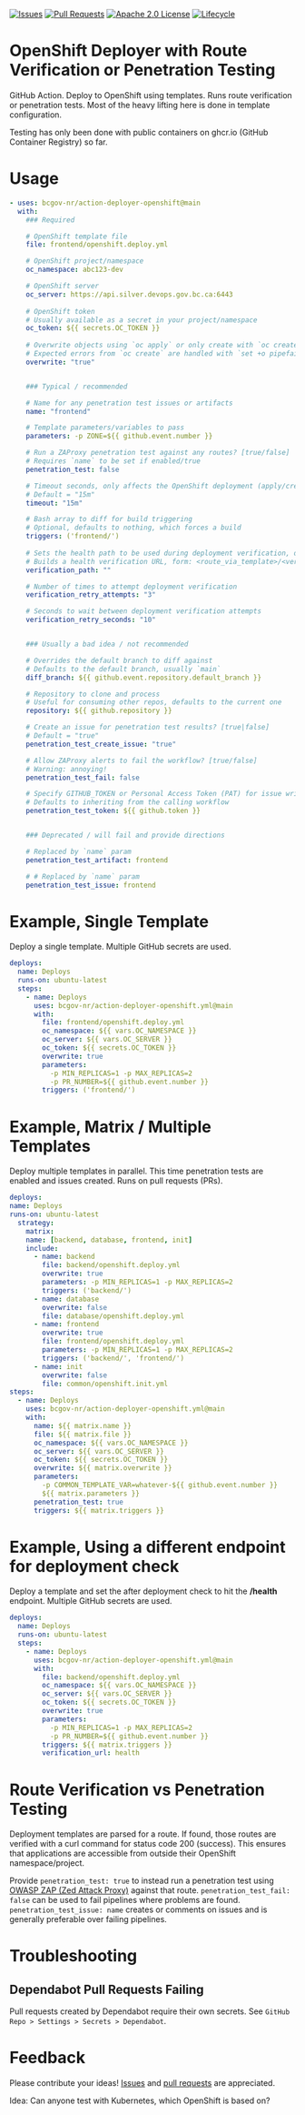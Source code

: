 <!-- Badges -->
[![Issues](https://img.shields.io/github/issues/bcgov-nr/action-deployer-openshift)](/../../issues)
[![Pull Requests](https://img.shields.io/github/issues-pr/bcgov-nr/action-deployer-openshift)](/../../pulls)
[![Apache 2.0 License](https://img.shields.io/github/license/bcgov-nr/action-deployer-openshift.svg)](/LICENSE)
[![Lifecycle](https://img.shields.io/badge/Lifecycle-Experimental-339999)](https://github.com/bcgov/repomountie/blob/master/doc/lifecycle-badges.md)

<!-- Reference-Style link -->
[Issues]: https://docs.github.com/en/issues/tracking-your-work-with-issues/creating-an-issue
[Pull Requests]: https://docs.github.com/en/desktop/contributing-and-collaborating-using-github-desktop/working-with-your-remote-repository-on-github-or-github-enterprise/creating-an-issue-or-pull-request

# OpenShift Deployer with Route Verification or Penetration Testing

GitHub Action. Deploy to OpenShift using templates. Runs route verification or penetration tests.  Most of the heavy lifting here is done in template configuration.

Testing has only been done with public containers on ghcr.io (GitHub Container Registry) so far.

# Usage

```yaml
- uses: bcgov-nr/action-deployer-openshift@main
  with:
    ### Required

    # OpenShift template file
    file: frontend/openshift.deploy.yml

    # OpenShift project/namespace
    oc_namespace: abc123-dev

    # OpenShift server
    oc_server: https://api.silver.devops.gov.bc.ca:6443
    
    # OpenShift token
    # Usually available as a secret in your project/namespace
    oc_token: ${{ secrets.OC_TOKEN }}
    
    # Overwrite objects using `oc apply` or only create with `oc create`
    # Expected errors from `oc create` are handled with `set +o pipefail`
    overwrite: "true"


    ### Typical / recommended

    # Name for any penetration test issues or artifacts
    name: "frontend"

    # Template parameters/variables to pass
    parameters: -p ZONE=${{ github.event.number }}

    # Run a ZAProxy penetration test against any routes? [true/false]
    # Requires `name` to be set if enabled/true
    penetration_test: false

    # Timeout seconds, only affects the OpenShift deployment (apply/create)
    # Default = "15m"
    timeout: "15m"

    # Bash array to diff for build triggering
    # Optional, defaults to nothing, which forces a build
    triggers: ('frontend/')
    
    # Sets the health path to be used during deployment verification, does not require the '/' at the begining
    # Builds a health verification URL, form: <route_via_template>/<verifidation_path>
    verification_path: ""

    # Number of times to attempt deployment verification
    verification_retry_attempts: "3"

    # Seconds to wait between deployment verification attempts
    verification_retry_seconds: "10"


    ### Usually a bad idea / not recommended

    # Overrides the default branch to diff against
    # Defaults to the default branch, usually `main`
    diff_branch: ${{ github.event.repository.default_branch }}

    # Repository to clone and process
    # Useful for consuming other repos, defaults to the current one
    repository: ${{ github.repository }}

    # Create an issue for penetration test results? [true|false]
    # Default = "true"
    penetration_test_create_issue: "true"

    # Allow ZAProxy alerts to fail the workflow? [true/false]
    # Warning: annoying!
    penetration_test_fail: false

    # Specify GITHUB_TOKEN or Personal Access Token (PAT) for issue writing
    # Defaults to inheriting from the calling workflow
    penetration_test_token: ${{ github.token }}


    ### Deprecated / will fail and provide directions

    # Replaced by `name` param
    penetration_test_artifact: frontend

    # # Replaced by `name` param
    penetration_test_issue: frontend
```

# Example, Single Template

Deploy a single template.  Multiple GitHub secrets are used.

```yaml
deploys:
  name: Deploys
  runs-on: ubuntu-latest
  steps:
    - name: Deploys
      uses: bcgov-nr/action-deployer-openshift.yml@main
      with:
        file: frontend/openshift.deploy.yml
        oc_namespace: ${{ vars.OC_NAMESPACE }}
        oc_server: ${{ vars.OC_SERVER }}
        oc_token: ${{ secrets.OC_TOKEN }}
        overwrite: true
        parameters:
          -p MIN_REPLICAS=1 -p MAX_REPLICAS=2
          -p PR_NUMBER=${{ github.event.number }}
        triggers: ('frontend/')
```

# Example, Matrix / Multiple Templates

Deploy multiple templates in parallel.  This time penetration tests are enabled and issues created.  Runs on pull requests (PRs).

```yaml
deploys:
name: Deploys
runs-on: ubuntu-latest
  strategy:
    matrix:
    name: [backend, database, frontend, init]
    include:
      - name: backend
        file: backend/openshift.deploy.yml
        overwrite: true
        parameters: -p MIN_REPLICAS=1 -p MAX_REPLICAS=2
        triggers: ('backend/')
      - name: database
        overwrite: false
        file: database/openshift.deploy.yml
      - name: frontend
        overwrite: true
        file: frontend/openshift.deploy.yml
        parameters: -p MIN_REPLICAS=1 -p MAX_REPLICAS=2
        triggers: ('backend/', 'frontend/')
      - name: init
        overwrite: false
        file: common/openshift.init.yml
steps:
  - name: Deploys
    uses: bcgov-nr/action-deployer-openshift.yml@main
    with:
      name: ${{ matrix.name }}
      file: ${{ matrix.file }}
      oc_namespace: ${{ vars.OC_NAMESPACE }}
      oc_server: ${{ vars.OC_SERVER }}
      oc_token: ${{ secrets.OC_TOKEN }}
      overwrite: ${{ matrix.overwrite }}
      parameters:
        -p COMMON_TEMPLATE_VAR=whatever-${{ github.event.number }}
        ${{ matrix.parameters }}
      penetration_test: true
      triggers: ${{ matrix.triggers }}
```

# Example, Using a different endpoint for deployment check

Deploy a template and set the after deployment check to hit the **/health** endpoint.  Multiple GitHub secrets are used.

```yaml
deploys:
  name: Deploys
  runs-on: ubuntu-latest
  steps:
    - name: Deploys
      uses: bcgov-nr/action-deployer-openshift.yml@main
      with:
        file: backend/openshift.deploy.yml
        oc_namespace: ${{ vars.OC_NAMESPACE }}
        oc_server: ${{ vars.OC_SERVER }}
        oc_token: ${{ secrets.OC_TOKEN }}
        overwrite: true
        parameters:
          -p MIN_REPLICAS=1 -p MAX_REPLICAS=2
          -p PR_NUMBER=${{ github.event.number }}
        triggers: ${{ matrix.triggers }}
        verification_url: health
```

# Route Verification vs Penetration Testing

Deployment templates are parsed for a route.  If found, those routes are verified with a curl command for status code 200 (success).  This ensures that applications are accessible from outside their OpenShift namespace/project.

Provide `penetration_test: true` to instead run a penetration test using [OWASP ZAP (Zed Attack Proxy)](https://github.com/zaproxy/action-full-scan) against that route. `penetration_test_fail: false` can be used to fail pipelines where problems are found.  `penetration_test_issue: name` creates or comments on issues and is generally preferable over failing pipelines.

# Troubleshooting

## Dependabot Pull Requests Failing

Pull requests created by Dependabot require their own secrets.  See `GitHub Repo > Settings > Secrets > Dependabot`.

# Feedback

Please contribute your ideas!  [Issues] and [pull requests] are appreciated.

Idea: Can anyone test with Kubernetes, which OpenShift is based on?

<!-- # Acknowledgements

This Action is provided courtesty of the Forestry Suite of Applications, part of the Government of British Columbia. -->
